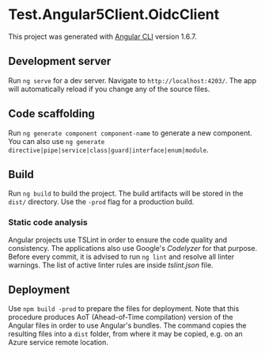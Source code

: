 # Test.Angular5Client.OidcClient

This project was generated with [Angular CLI](https://github.com/angular/angular-cli) version 1.6.7.

## Development server

Run `ng serve` for a dev server. Navigate to `http://localhost:4203/`. The app will automatically reload if you change any of the source files.

## Code scaffolding

Run `ng generate component component-name` to generate a new component. You can also use `ng generate directive|pipe|service|class|guard|interface|enum|module`.

## Build

Run `ng build` to build the project. The build artifacts will be stored in the `dist/` directory. Use the `-prod` flag for a production build.

### Static code analysis

Angular projects use TSLint in order to ensure the code quality and consistency. The applications also use Google's *Codelyzer* for that purpose. Before every commit, it is advised to run `ng lint` and resolve all linter warnings. The list of active linter rules are inside *tslint.json* file.

## Deployment

Use `npm build -prod` to prepare the files for deployment. Note that this procedure produces AoT (Ahead-of-Time compilation) version of the Angular files in order to use Angular's bundles. The command copies the resulting files into a `dist` folder, from where it may be copied, e.g. on an Azure service remote location.


